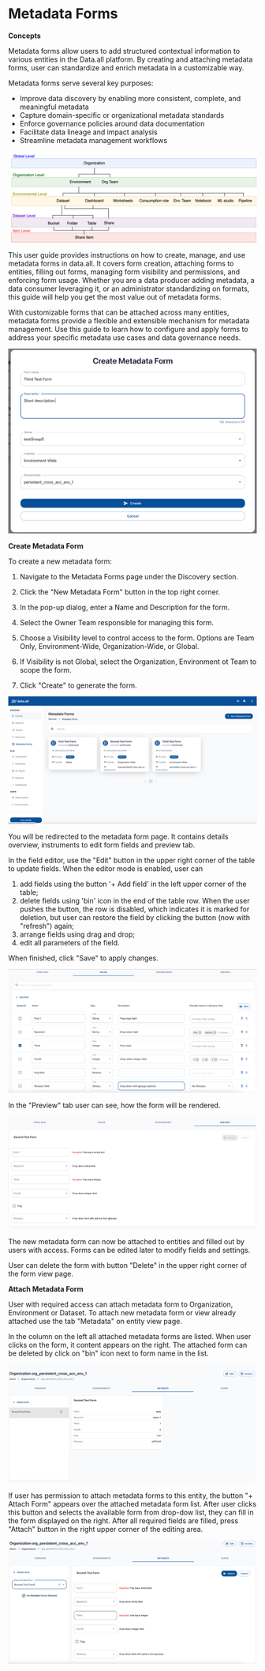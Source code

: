 # **Metadata Forms**

**Concepts**

Metadata forms allow users to add structured contextual information to various entities in the Data.all platform. By creating and attaching metadata forms, user can standardize and enrich metadata in a customizable way.

Metadata forms serve several key purposes:

- Improve data discovery by enabling more consistent, complete, and meaningful metadata
- Capture domain-specific or organizational metadata standards
- Enforce governance policies around data documentation
- Facilitate data lineage and impact analysis
- Streamline metadata management workflows

![metadata form levels](pictures/metadata_forms/mf_levels.jpg#zoom#shadow)

This user guide provides instructions on how to create, manage, and use metadata forms in data.all. It covers form creation, attaching forms to entities, filling out forms, managing form visibility and permissions, and enforcing form usage. Whether you are a data producer adding metadata, a data consumer leveraging it, or an administrator standardizing on formats, this guide will help you get the most value out of metadata forms.

With customizable forms that can be attached across many entities, metadata forms provide a flexible and extensible mechanism for metadata management. Use this guide to learn how to configure and apply forms to address your specific metadata use cases and data governance needs.

![metadata form list](pictures/metadata_forms/mf_list.png#zoom#shadow)

**Create Metadata Form**

To create a new metadata form:

1. Navigate to the Metadata Forms page under the Discovery section.

2. Click the "New Metadata Form" button in the top right corner.

3. In the pop-up dialog, enter a Name and Description for the form.

4. Select the Owner Team responsible for managing this form.

5. Choose a Visibility level to control access to the form. Options are Team Only, Environment-Wide, Organization-Wide, or Global.

6. If Visibility is not Global, select the Organization, Environment ot Team to scope the form.

7. Click "Create" to generate the form.

![metadata form create](pictures/metadata_forms/mf_create.png#zoom#shadow)

You will be redirected to the metadata form page. It contains details overview, instruments to edit form fields and preview tab.

In the field editor, use the "Edit" button in the upper right corner of the table to update fields. 
When the editor mode is enabled, user can 

1. add fields using the button '+ Add field' in the left upper corner of the table;
2. delete fields using 'bin' icon in the end of the table row. When the user pushes the button, the row is disabled, which indicates it is marked for deletion, but user can restore the field by clicking the button (now with "refresh") again;
3. arrange fields using drag and drop;
4. edit all parameters of the field.

When finished, click "Save" to apply changes.

![metadata form fields](pictures/metadata_forms/mf_edit_fields.png#zoom#shadow)

In the "Preview" tab user can see, how the form will be rendered.

![metadata form preview](pictures/metadata_forms/mf_preview.png#zoom#shadow)

The new metadata form can now be attached to entities and filled out by users with access. 
Forms can be edited later to modify fields and settings.

User can delete the form with button "Delete" in the upper right corner of the form view page.

**Attach Metadata Form**

User with required access can attach metadata form to Organization, Environment or Dataset.
To attach new metadata form or view already attached use the tab "Metadata" on entity view page.

In the column on the left all attached metadata forms are listed. When user clicks on the form, it content appears
on the right. The attached form can be deleted by click on "bin" icon next to form name in the list.

![metadata form attached_list](pictures/metadata_forms/attached_mf_list.png#zoom#shadow)

If user has permission to attach metadata forms to this entity, the button "+ Attach Form" appears over the attached metadata form list.
After user clicks this button and selects the available form from drop-dow list, they can fill in the form displayed on the right.
After all required fields are filled, press "Attach" button in the right upper corner of the editing area.

![metadata form attach](pictures/metadata_forms/attach_mf.png#zoom#shadow)
